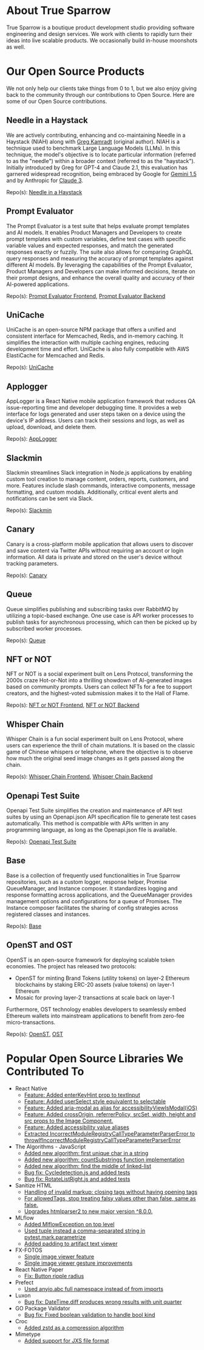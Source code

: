 # About True Sparrow
True Sparrow is a boutique product development studio providing software engineering and design services. We work with clients to rapidly turn their ideas into live scalable products. We occasionally build in-house moonshots as well.

# Our Open Source Products
We not only help our clients take things from 0 to 1, but we also enjoy giving back to the community through our contributions to Open Source. Here are some of our Open Source contributions.

## Needle in a Haystack
We are actively contributing, enhancing and co-maintaining Needle in a Haystack (NIAH) along with [Greg Kamradt](https://github.com/gkamradt) (original author). NIAH is a technique used to benchmark Large Language Models (LLMs). In this technique, the model's objective is to locate particular information (referred to as the "needle") within a broader context (referred to as the "haystack"). Initially introduced by Greg for GPT-4 and Claude 2.1, this evaluation has garnered widespread recognition, being embraced by Google for [Gemini 1.5](https://blog.google/technology/ai/google-gemini-next-generation-model-february-2024/#performance:~:text=Gemini%201.5%20Pro%20maintains,as%201%20million%20tokens) and by Anthropic for [Claude 3](https://www.anthropic.com/news/claude-3-family#:~:text=the%20'needle%20in%20a%20haystack'%20(niah)%20evaluation%20measures%20a%20model's%20ability%20to%20accurately%20recall%20information%20from%20a%20vast%20corpus%20of%20data).

Repo(s): [Needle in a Haystack](https://github.com/gkamradt/LLMTest_NeedleInAHaystack)
## Prompt Evaluator
The Prompt Evaluator is a test suite that helps evaluate prompt templates and AI models. It enables Product Managers and Developers to create prompt templates with custom variables, define test cases with specific variable values and expected responses, and match the generated responses exactly or fuzzily. The suite also allows for comparing GraphQL query responses and measuring the accuracy of prompt templates against different AI models. By leveraging the capabilities of the Prompt Evaluator, Product Managers and Developers can make informed decisions, iterate on their prompt designs, and enhance the overall quality and accuracy of their AI-powered applications.

Repo(s): [Prompt Evaluator Frontend](https://github.com/TrueSparrowSystems/prompt-eval-fe), [Prompt Evaluator Backend](https://github.com/TrueSparrowSystems/prompt-eval-be)

## UniCache
UniCache is an open-source NPM package that offers a unified and consistent interface for Memcached, Redis, and in-memory caching. It simplifies the interaction with multiple caching engines, reducing development time and effort. UniCache is also fully compatible with AWS ElastiCache for Memcached and Redis.

Repo(s): [UniCache](https://github.com/TrueSparrowSystems/UniCache)

## Applogger
AppLogger is a React Native mobile application framework that reduces QA issue-reporting time and developer debugging time. It provides a web interface for logs generated and user steps taken on a device using the device's IP address. Users can track their sessions and logs, as well as upload, download, and delete them.

Repo(s): [AppLogger](https://github.com/TrueSparrowSystems/applogger)

## Slackmin
Slackmin streamlines Slack integration in Node.js applications by enabling custom tool creation to manage content, orders, reports, customers, and more. Features include slash commands, interactive components, message formatting, and custom modals. Additionally, critical event alerts and notifications can be sent via Slack.

Repo(s): [Slackmin](https://github.com/TrueSparrowSystems/slackmin)

## Canary
Canary is a cross-platform mobile application that allows users to discover and save content via Twitter APIs without requiring an account or login information. All data is private and stored on the user's device without tracking parameters.

Repo(s): [Canary](https://github.com/TrueSparrowSystems/canary)

## Queue
Queue simplifies publishing and subscribing tasks over RabbitMQ by utilizing a topic-based exchange. One use case is API worker processes to publish tasks for asynchronous processing, which can then be picked up by subscribed worker processes.

Repo(s): [Queue](https://github.com/TrueSparrowSystems/queue)

## NFT or NOT
NFT or NOT is a social experiment built on Lens Protocol, transforming the 2000s craze Hot-or-Not into a thrilling showdown of AI-generated images based on community prompts. Users can collect NFTs for a fee to support creators, and the highest-voted submission makes it to the Hall of Flame.

Repo(s): [NFT or NOT Frontend](https://github.com/TrueSparrowSystems/nft-or-not-fe), [NFT or NOT Backend](https://github.com/TrueSparrowSystems/nft-or-not-be)

## Whisper Chain
Whisper Chain is a fun social experiment built on Lens Protocol, where users can experience the thrill of chain mutations. It is based on the classic game of Chinese whispers or telephone, where the objective is to observe how much the original seed image changes as it gets passed along the chain.

Repo(s): [Whisper Chain Frontend](https://github.com/TrueSparrowSystems/whisper-chain-fe), [Whisper Chain Backend](https://github.com/TrueSparrowSystems/whisper-chain-be)

## Openapi Test Suite
Openapi Test Suite simplifies the creation and maintenance of API test suites by using an Openapi.json API specification file to generate test cases automatically. This method is compatible with APIs written in any programming language, as long as the Openapi.json file is available.

Repo(s): [Openapi Test Suite](https://github.com/TrueSparrowSystems/openapi-test-suite)

## Base
Base is a collection of frequently used functionalities in True Sparrow repositories, such as a custom logger, response helper, Promise QueueManager, and Instance composer. It standardizes logging and response formatting across applications, and the QueueManager provides management options and configurations for a queue of Promises. The Instance composer facilitates the sharing of config strategies across registered classes and instances.

Repo(s): [Base](https://github.com/TrueSparrowSystems/base)

## OpenST and OST
OpenST is an open-source framework for deploying scalable token economies. The project has released two protocols:
- OpenST for minting Brand Tokens (utility tokens) on layer-2 Ethereum blockchains by staking ERC-20 assets (value tokens) on layer-1 Ethereum
- Mosaic for proving layer-2 transactions at scale back on layer-1

Furthermore, OST technology enables developers to seamlessly embed Ethereum wallets into mainstream applications to benefit from zero-fee micro-transactions.

Repo(s): [OpenST](https://github.com/orgs/OpenST/repositories), [OST](https://github.com/orgs/ostdotcom/repositories)

# Popular Open Source Libraries We Contributed To
- React Native
    - [Feature: Added enterKeyHint prop to textInput](https://github.com/facebook/react-native/pull/34482)
    - [Feature: Added userSelect style equivalent to selectable](https://github.com/facebook/react-native/pull/34575)
    - [Feature: Added aria-modal as alias for accessibilityViewIsModal(iOS)](https://github.com/facebook/react-native/pull/34506)
    - [Feature: Added crossOrigin, referrerPolicy, srcSet, width, height and src props to the Image Component.](https://github.com/facebook/react-native/pull/34481)
    - [Feature: Added accessibility value aliases](https://github.com/facebook/react-native/pull/34535)
    - [Extracted IncorrectModuleRegistryCallTypeParameterParserError to throwIfIncorrectModuleRegistryCallTypeParameterParserError](https://github.com/facebook/react-native/pull/34941)
- The Algorithms - JavaScript
    - [Added new algorithm: first unique char in a string](https://github.com/TheAlgorithms/JavaScript/pull/1103)
    - [Added new algorithm: countSubstrings function implementation](https://github.com/TheAlgorithms/JavaScript/pull/1091)
    - [Added new algorithm: find the middle of linked-list](https://github.com/TheAlgorithms/JavaScript/pull/1096)
    - [Bug fix: Cycledetection.js and added tests](https://github.com/TheAlgorithms/JavaScript/pull/1099)
    - [Bug fix: RotateListRight.js and added tests](https://github.com/TheAlgorithms/JavaScript/pull/1101)
- Sanitize HTML
    - [Handling of invalid markup: closing tags without having opening tags](https://github.com/apostrophecms/sanitize-html/pull/568)
    - [For allowedTags, stop treating falsy values other than false, same as false.](https://github.com/apostrophecms/sanitize-html/pull/577)
    - [Upgrades htmlparser2 to new major version ^8.0.0.](https://github.com/apostrophecms/sanitize-html/pull/573)
- MLflow
    - [Added MlflowException on top level](https://github.com/mlflow/mlflow/pull/6687)
    - [Used tuple instead a comma-separated string in pytest.mark.parametrize](https://github.com/mlflow/mlflow/pull/6623)
    - [Added padding to artifact text viewer](https://github.com/mlflow/mlflow/pull/6778)
- FX-FOTOS
    - [Single image viewer feature](https://github.com/functionland/fx-fotos/pull/239)
    - [Single image viewer gesture improvements](https://github.com/functionland/fx-fotos/pull/272)
- React Native Paper
    - [Fix: Button ripple radius](https://github.com/callstack/react-native-paper/pull/3388)
- Prefect
    - [Used anyio.abc full namespace instead of from imports](https://github.com/PrefectHQ/prefect/pull/6784)
- Luxon
    - [Bug fix: DateTime.diff produces wrong results with unit quarter](https://github.com/moment/luxon/pull/1279)
- GO Package Validator
    - [Bug fix: Fixed boolean validation to handle bool kind](https://github.com/go-playground/validator/pull/988)
- Croc
    - [Added zstd as a compression algorithm](https://github.com/schollz/croc/pull/506)
- Mimetype
    - [Added support for JXS file format](https://github.com/gabriel-vasile/mimetype/pull/319)

